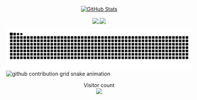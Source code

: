 <p align="center">
  <a href="https://github.com/cauchy-74">
  <img src="https://github-readme-stats.vercel.app/api?username=cauchy-74&show_icons=true&count_private=true&theme=default" alt="GitHub Stats" />
  </a>
</p>

<p align="center">
  <a href="https://github.com/cauchy-74/vimrc">
    <img align="center" src="https://github-readme-stats.vercel.app/api/pin/?username=cauchy-74&repo=vimrc&layout=compact&theme=default" />
  </a>
  <a href="https://github.com/cauchy-74/ImageProcess">
    <img align="center" src="https://github-readme-stats.vercel.app/api/pin/?username=cauchy-74&repo=ImageProcess&layout=compact&theme=default" />
  </a>
</p>
<picture>
  <source media="(prefers-color-scheme: dark)" srcset="github-snake-dark.svg" />
  <source media="(prefers-color-scheme: light)" srcset="github-snake.svg" />
  <img alt="github-snake" src="github-snake.svg" />
</picture>
<picture>
  <source media="(prefers-color-scheme: dark)" srcset="https://github.com/cauchy-74/cauchy-74/blob/output/github-contribution-grid-snake.svg">
  <source media="(prefers-color-scheme: light)" srcset="https://github.com/cauchy-74/cauchy-74/blob/output/github-contribution-grid-snake.svg">
  <img alt="github contribution grid snake animation" src="https://github.com/cauchy-74/cauchy-74/blob/output/github-contribution-grid-snake.svg">
</picture>
<p align="center"> 
  Visitor count<br>
  <img src="https://profile-counter.glitch.me/cauchy-74/count.svg" />
</p>
